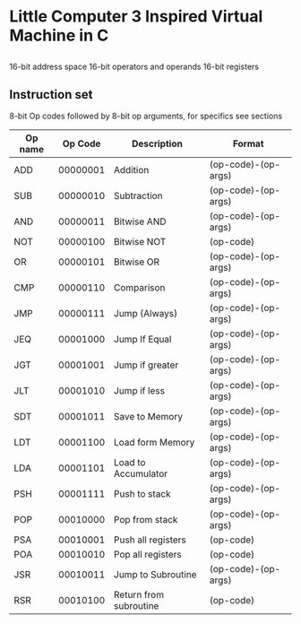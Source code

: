 # Little Computer 3 Inspired Virtual Machine in C

##
16-bit address space
16-bit operators and operands
16-bit registers

## Instruction set

8-bit Op codes followed by 8-bit op arguments, for specifics see sections

|Op name|Op Code        |Description            |Format             |
|---    |---            |---                    |---                |
|ADD    |       00000001|Addition               |(op-code)-(op-args)|
|SUB    |       00000010|Subtraction            |(op-code)-(op-args)|
|AND    |       00000011|Bitwise AND            |(op-code)-(op-args)|
|NOT    |       00000100|Bitwise NOT            |(op-code)          |
|OR     |       00000101|Bitwise OR             |(op-code)-(op-args)|
|CMP    |       00000110|Comparison             |(op-code)-(op-args)|
|JMP    |       00000111|Jump (Always)          |(op-code)-(op-args)|
|JEQ    |       00001000|Jump If Equal          |(op-code)-(op-args)|
|JGT    |       00001001|Jump if greater        |(op-code)-(op-args)|
|JLT    |       00001010|Jump if less           |(op-code)-(op-args)|
|SDT    |       00001011|Save to Memory         |(op-code)-(op-args)|
|LDT    |       00001100|Load form Memory       |(op-code)-(op-args)|
|LDA    |       00001101|Load to Accumulator    |(op-code)-(op-args)|
|PSH    |       00001111|Push to stack          |(op-code)-(op-args)|
|POP    |       00010000|Pop from stack         |(op-code)-(op-args)|
|PSA    |       00010001|Push all registers     |(op-code)          |
|POA    |       00010010|Pop all registers      |(op-code)          |
|JSR    |       00010011|Jump to Subroutine     |(op-code)-(op-args)|
|RSR    |       00010100|Return from subroutine |(op-code)          |